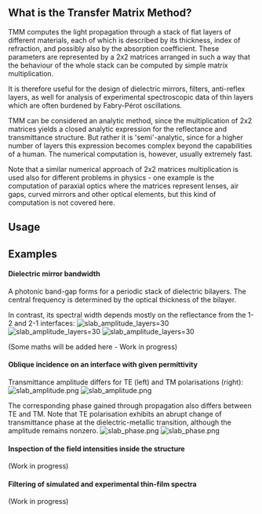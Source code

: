 ## What is the Transfer Matrix Method?
TMM computes the light propagation through a stack of flat layers of different materials, each of which is described by its thickness, index of refraction, and possibly also by the absorption coefficient. These parameters are represented by a 2x2 matrices arranged in such a way that the behaviour of the whole stack can be computed by simple matrix multiplication.

It is therefore useful for the design of dielectric mirrors, filters, anti-reflex layers, as well for analysis of experimental spectroscopic data of thin layers which are often burdened by Fabry-Pérot oscillations.

TMM can be considered an analytic method, since the multiplication of 2x2 matrices yields a closed analytic expression for the reflectance and transmittance structure. But rather it is 'semi'-analytic, since for a higher number of layers this expression becomes complex beyond the capabilities of a human. The numerical computation is, however, usually extremely fast. 

Note that a similar numerical approach of 2x2 matrices multiplication is used also for different problems in physics - one example is the computation of paraxial optics where the matrices represent lenses, air gaps, curved mirrors and other optical elements, but this kind of computation is not covered here.

## Usage

## Examples
#### Dielectric mirror bandwidth
A photonic band-gap forms for a periodic stack of dielectric bilayers. The central frequency is determined by the optical thickness of the bilayer. 

In contrast, its spectral width depends mostly on the reflectance from the 1-2 and 2-1 interfaces:
![slab_amplitude_layers=30](./TM_slab_amplitude_layers=30b.png)
![slab_amplitude_layers=30](./TM_slab_amplitude_layers=30c.png)
![slab_amplitude_layers=30](./TM_slab_amplitude_layers=30.png)

(Some maths will be added here - Work in progress)

#### Oblique incidence on an interface with given permittivity
Transmittance amplitude differs for TE (left) and TM polarisations (right):
![slab_amplitude.png](./TE_slab_amplitude.png)
![slab_amplitude.png](./TM_slab_amplitude.png)

The corresponding phase gained through propagation also differs between TE and TM. Note that TE polarisation exhibits an abrupt change of transmittance phase at the dielectric-metallic  transition, although the amplitude remains nonzero.
![slab_phase.png](./TE_slab_phase.png)
![slab_phase.png](./TM_slab_phase.png)

#### Inspection of the field intensities inside the structure
(Work in progress)

#### Filtering of simulated and experimental thin-film spectra
(Work in progress)


